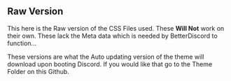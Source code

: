 ## Raw Version

This here is the Raw version of the CSS Files used. These **Will Not** work on their own.
These lack the Meta data which is needed by BetterDiscord to function...

These versions are what the Auto updating version of the theme will download upon booting Discord.
If you would like that go to the Theme Folder on this Github.
